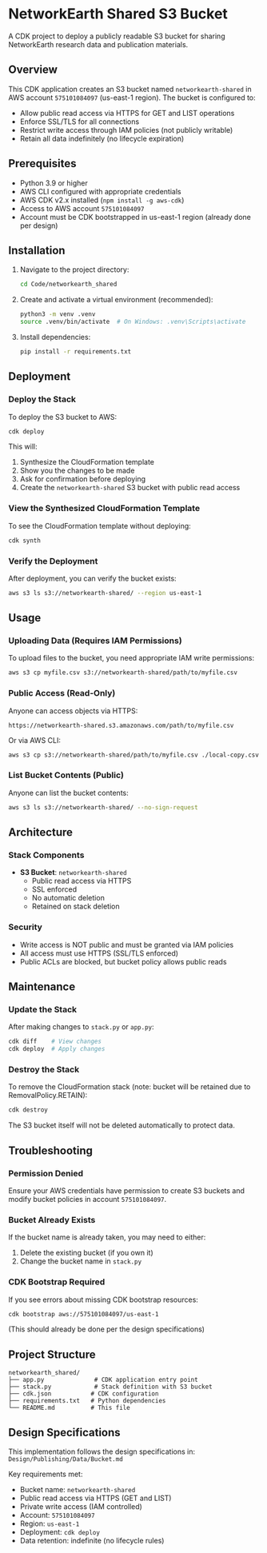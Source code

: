 # NetworkEarth Shared S3 Bucket

A CDK project to deploy a publicly readable S3 bucket for sharing NetworkEarth research data and publication materials.

## Overview

This CDK application creates an S3 bucket named `networkearth-shared` in AWS account `575101084097` (us-east-1 region). The bucket is configured to:

- Allow public read access via HTTPS for GET and LIST operations
- Enforce SSL/TLS for all connections
- Restrict write access through IAM policies (not publicly writable)
- Retain all data indefinitely (no lifecycle expiration)

## Prerequisites

- Python 3.9 or higher
- AWS CLI configured with appropriate credentials
- AWS CDK v2.x installed (`npm install -g aws-cdk`)
- Access to AWS account `575101084097`
- Account must be CDK bootstrapped in us-east-1 region (already done per design)

## Installation

1. Navigate to the project directory:
   ```bash
   cd Code/networkearth_shared
   ```

2. Create and activate a virtual environment (recommended):
   ```bash
   python3 -m venv .venv
   source .venv/bin/activate  # On Windows: .venv\Scripts\activate
   ```

3. Install dependencies:
   ```bash
   pip install -r requirements.txt
   ```

## Deployment

### Deploy the Stack

To deploy the S3 bucket to AWS:

```bash
cdk deploy
```

This will:
1. Synthesize the CloudFormation template
2. Show you the changes to be made
3. Ask for confirmation before deploying
4. Create the `networkearth-shared` S3 bucket with public read access

### View the Synthesized CloudFormation Template

To see the CloudFormation template without deploying:

```bash
cdk synth
```

### Verify the Deployment

After deployment, you can verify the bucket exists:

```bash
aws s3 ls s3://networkearth-shared/ --region us-east-1
```

## Usage

### Uploading Data (Requires IAM Permissions)

To upload files to the bucket, you need appropriate IAM write permissions:

```bash
aws s3 cp myfile.csv s3://networkearth-shared/path/to/myfile.csv
```

### Public Access (Read-Only)

Anyone can access objects via HTTPS:

```
https://networkearth-shared.s3.amazonaws.com/path/to/myfile.csv
```

Or via AWS CLI:

```bash
aws s3 cp s3://networkearth-shared/path/to/myfile.csv ./local-copy.csv --no-sign-request
```

### List Bucket Contents (Public)

Anyone can list the bucket contents:

```bash
aws s3 ls s3://networkearth-shared/ --no-sign-request
```

## Architecture

### Stack Components

- **S3 Bucket**: `networkearth-shared`
  - Public read access via HTTPS
  - SSL enforced
  - No automatic deletion
  - Retained on stack deletion

### Security

- Write access is NOT public and must be granted via IAM policies
- All access must use HTTPS (SSL/TLS enforced)
- Public ACLs are blocked, but bucket policy allows public reads

## Maintenance

### Update the Stack

After making changes to `stack.py` or `app.py`:

```bash
cdk diff    # View changes
cdk deploy  # Apply changes
```

### Destroy the Stack

To remove the CloudFormation stack (note: bucket will be retained due to RemovalPolicy.RETAIN):

```bash
cdk destroy
```

The S3 bucket itself will not be deleted automatically to protect data.

## Troubleshooting

### Permission Denied

Ensure your AWS credentials have permission to create S3 buckets and modify bucket policies in account `575101084097`.

### Bucket Already Exists

If the bucket name is already taken, you may need to either:
1. Delete the existing bucket (if you own it)
2. Change the bucket name in `stack.py`

### CDK Bootstrap Required

If you see errors about missing CDK bootstrap resources:

```bash
cdk bootstrap aws://575101084097/us-east-1
```

(This should already be done per the design specifications)

## Project Structure

```
networkearth_shared/
├── app.py              # CDK application entry point
├── stack.py            # Stack definition with S3 bucket
├── cdk.json           # CDK configuration
├── requirements.txt   # Python dependencies
└── README.md          # This file
```

## Design Specifications

This implementation follows the design specifications in:
`Design/Publishing/Data/Bucket.md`

Key requirements met:
- Bucket name: `networkearth-shared`
- Public read access via HTTPS (GET and LIST)
- Private write access (IAM controlled)
- Account: `575101084097`
- Region: `us-east-1`
- Deployment: `cdk deploy`
- Data retention: indefinite (no lifecycle rules)
